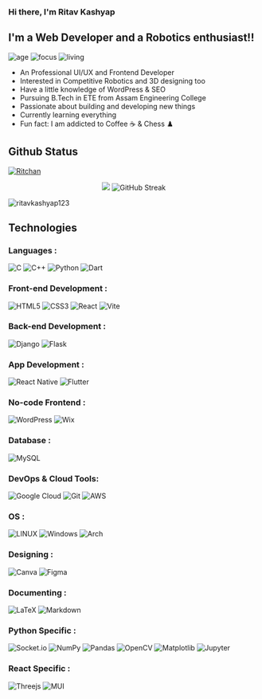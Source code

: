 ### Hi there, I'm Ritav Kashyap

## I'm a Web Developer and a Robotics enthusiast!!

![age](https://img.shields.io/badge/age-21-blue)
![focus](https://img.shields.io/badge/focus-Development-brightgreen)
![living](https://img.shields.io/badge/living-Assam-3c9)

- An Professional UI/UX and Frontend Developer
- Interested in Competitive Robotics and 3D designing too
- Have a little knowledge of WordPress & SEO
- Pursuing B.Tech in ETE from Assam Engineering College 
- Passionate about building and developing new things
- Currently learning everything
- Fun fact: I am addicted to Coffee ☕ & Chess ♟️ 

## Github Status
<p> <a href="https://github.com/ryo-ma/github-profile-trophy"><img src="https://github-profile-trophy.vercel.app/?username=ritavkashyap123&theme=dracula&row=1&margin-w=15" alt="Ritchan" /></a> </p>

<p align="center">
<img src="https://github-readme-stats.vercel.app/api?username=ritavkashyap123&show_icons=true&theme=highcontrast" />
<img src="https://github-readme-streak-stats.herokuapp.com/?user=ritavkashyap123&theme=highcontrast" alt="GitHub Streak" />
</p>

<p><img src="https://github-readme-stats.vercel.app/api/top-langs?username=ritavkashyap123&show_icons=true&locale=en&layout=compact&theme=highcontrast" alt="ritavkashyap123" /></p>

## Technologies

### Languages :

![C](https://img.shields.io/badge/C-00599C?style=for-the-badge&logo=c&logoColor=white)
![C++](https://img.shields.io/badge/c++-%2300599C.svg?style=for-the-badge&logo=c%2B%2B&logoColor=white)
![Python](https://img.shields.io/badge/Python-FFD43B?style=for-the-badge&logo=python&logoColor=darkgreen)
![Dart](https://img.shields.io/badge/dart-%230175C2.svg?style=for-the-badge&logo=dart&logoColor=white)


### Front-end Development :

![HTML5](https://img.shields.io/badge/-HTML5-E34F26?style=for-the-badge&logo=html5&logoColor=white)
![CSS3](https://img.shields.io/badge/-CSS3-1572B6?style=for-the-badge&logo=css3)
![React](https://img.shields.io/badge/react-%2320232a.svg?style=for-the-badge&logo=react&logoColor=%2361DAFB)
![Vite](https://img.shields.io/badge/vite-%23646CFF.svg?style=for-the-badge&logo=vite&logoColor=white)


### Back-end Development :

![Django](https://img.shields.io/badge/-Django-black?style=for-the-badge&logo=Django)
![Flask](https://img.shields.io/badge/flask-%23000.svg?style=for-the-badge&logo=flask&logoColor=white)



### App Development :

![React Native](https://img.shields.io/badge/react_native-%2320232a.svg?style=for-the-badge&logo=react&logoColor=%2361DAFB)
![Flutter](https://img.shields.io/badge/Flutter-%2302569B.svg?style=for-the-badge&logo=Flutter&logoColor=white)


### No-code Frontend :

![WordPress](https://img.shields.io/badge/WordPress-%23117AC9.svg?style=for-the-badge&logo=WordPress&logoColor=white)
![Wix](https://img.shields.io/badge/WixSite-000?style=for-the-badge&logo=wix&logoColor=white)


### Database :

![MySQL](https://img.shields.io/badge/MySQL-00000F?style=for-the-badge&logo=mysql&logoColor=white)


### DevOps & Cloud Tools:

![Google Cloud](https://img.shields.io/badge/Google%20Cloud-black?style=for-the-badge&logo=google-cloud)
![Git](https://img.shields.io/badge/-Git-black?style=for-the-badge&logo=git)
![AWS](https://img.shields.io/badge/AWS-%23FF9900.svg?style=for-the-badge&logo=amazon-aws&logoColor=white)


### OS :

![LINUX](https://img.shields.io/badge/Linux-FCC624?style=for-the-badge&logo=linux&logoColor=black)
![Windows](https://img.shields.io/badge/Windows-0078D6?style=for-the-badge&logo=windows&logoColor=white)
![Arch](https://img.shields.io/badge/Arch%20Linux-1793D1?logo=arch-linux&logoColor=fff&style=for-the-badge)


### Designing :

![Canva](https://img.shields.io/badge/Canva-%2300C4CC.svg?style=for-the-badge&logo=Canva&logoColor=white)
![Figma](https://img.shields.io/badge/figma-%23F24E1E.svg?style=for-the-badge&logo=figma&logoColor=white)


### Documenting :

![LaTeX](https://img.shields.io/badge/latex-%23008080.svg?style=for-the-badge&logo=latex&logoColor=white)
![Markdown](https://img.shields.io/badge/markdown-%23000000.svg?style=for-the-badge&logo=markdown&logoColor=white)


### Python Specific :

![Socket.io](https://img.shields.io/badge/Socket.io-black?style=for-the-badge&logo=socket.io&badgeColor=010101)
![NumPy](https://img.shields.io/badge/Numpy-777BB4?style=for-the-badge&logo=numpy&logoColor=white)
![Pandas](https://img.shields.io/badge/Pandas-2C2D72?style=for-the-badge&logo=pandas&logoColor=white)
![OpenCV](https://img.shields.io/badge/OpenCV-27338e?style=for-the-badge&logo=OpenCV&logoColor=white)
![Matplotlib](https://img.shields.io/badge/Matplotlib-%23ffffff.svg?style=for-the-badge&logo=Matplotlib&logoColor=black)
![Jupyter](https://img.shields.io/badge/Jupyter-F37626.svg?&style=for-the-badge&logo=Jupyter&logoColor=white)

### React Specific :
![Threejs](https://img.shields.io/badge/threejs-black?style=for-the-badge&logo=three.js&logoColor=white)
![MUI](https://img.shields.io/badge/MUI-%230081CB.svg?style=for-the-badge&logo=mui&logoColor=white)
